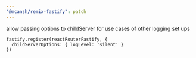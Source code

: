 ```yaml
---
"@mcansh/remix-fastify": patch
---
```


allow passing options to childServer for use cases of other logging set ups

```
fastify.register(reactRouterFastify, {
  childServerOptions: { logLevel: 'silent' }
})
```
